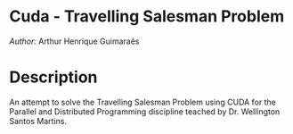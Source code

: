 Cuda - Travelling Salesman Problem
=============


*Author:* Arthur Henrique Guimaraẽs

Description
============

An attempt to solve the Travelling Salesman Problem using CUDA for the Parallel and Distributed Programming discipline
teached by Dr. Wellington Santos Martins.


